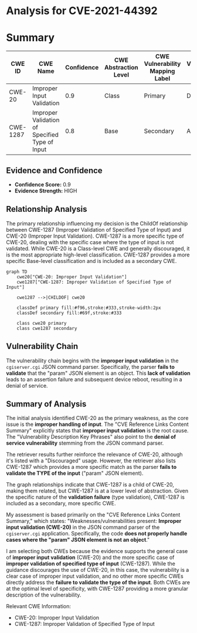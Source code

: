 # Analysis for CVE-2021-44392

# Summary
| CWE ID | CWE Name | Confidence | CWE Abstraction Level | CWE Vulnerability Mapping Label | CWE-Vulnerability Mapping Notes |
|---|---|---|---|---|---|
| CWE-20 | Improper Input Validation | 0.9 | Class | Primary | Discouraged |
| CWE-1287 | Improper Validation of Specified Type of Input | 0.8 | Base | Secondary | Allowed |

## Evidence and Confidence

*   **Confidence Score:** 0.9
*   **Evidence Strength:** HIGH

## Relationship Analysis
The primary relationship influencing my decision is the ChildOf relationship between CWE-1287 (Improper Validation of Specified Type of Input) and CWE-20 (Improper Input Validation). CWE-1287 is a more specific type of CWE-20, dealing with the specific case where the type of input is not validated. While CWE-20 is a Class-level CWE and generally discouraged, it is the most appropriate high-level classification. CWE-1287 provides a more specific Base-level classification and is included as a secondary CWE.

```mermaid
graph TD
    cwe20["CWE-20: Improper Input Validation"]
    cwe1287["CWE-1287: Improper Validation of Specified Type of Input"]
    
    cwe1287 -->|CHILDOF| cwe20
    
    classDef primary fill:#f96,stroke:#333,stroke-width:2px
    classDef secondary fill:#69f,stroke:#333
    
    class cwe20 primary
    class cwe1287 secondary
```

## Vulnerability Chain
The vulnerability chain begins with the **improper input validation** in the `cgiserver.cgi` JSON command parser. Specifically, the parser **fails to validate** that the "param" JSON element is an object. This **lack of validation** leads to an assertion failure and subsequent device reboot, resulting in a denial of service.

## Summary of Analysis
The initial analysis identified CWE-20 as the primary weakness, as the core issue is the **improper handling of input**. The "CVE Reference Links Content Summary" explicitly states that **improper input validation** is the root cause. The "Vulnerability Description Key Phrases" also point to the **denial of service vulnerability** stemming from the JSON command parser.

The retriever results further reinforce the relevance of CWE-20, although it's listed with a "Discouraged" usage. However, the retriever also lists CWE-1287 which provides a more specific match as the parser **fails to validate the TYPE of the input** ("param" JSON element).

The graph relationships indicate that CWE-1287 is a child of CWE-20, making them related, but CWE-1287 is at a lower level of abstraction. Given the specific nature of the **validation failure** (type validation), CWE-1287 is included as a secondary, more specific CWE.

My assessment is based primarily on the "CVE Reference Links Content Summary," which states: "Weaknesses/vulnerabilities present: **Improper input validation (CWE-20)** in the JSON command parser of the `cgiserver.cgi` application. Specifically, the code **does not properly handle cases where the "param" JSON element is not an object**."

I am selecting both CWEs because the evidence supports the general case of **improper input validation** (CWE-20) and the more specific case of **improper validation of specified type of input** (CWE-1287). While the guidance discourages the use of CWE-20, in this case, the vulnerability is a clear case of improper input validation, and no other more specific CWEs directly address the **failure to validate the type of the input**. Both CWEs are at the optimal level of specificity, with CWE-1287 providing a more granular description of the vulnerability.

Relevant CWE Information:
- CWE-20: Improper Input Validation
- CWE-1287: Improper Validation of Specified Type of Input